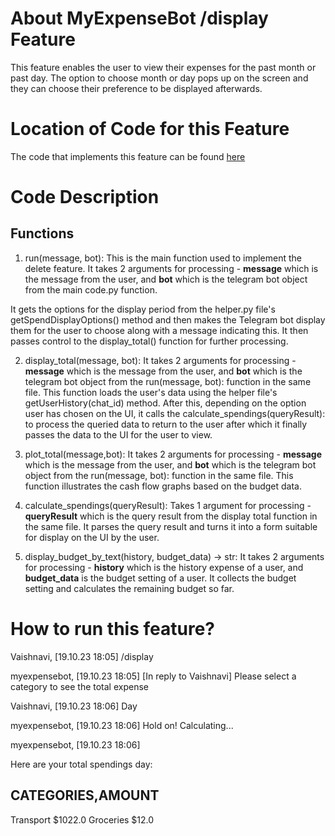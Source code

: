 # About MyExpenseBot /display Feature
This feature enables the user to view their expenses for the past month or past day. The option to choose month or day pops up on the screen and they can choose their preference to be displayed afterwards.

# Location of Code for this Feature
The code that implements this feature can be found [here](https://github.com/nainisha-b/MyExpenseBot/blob/test1/code/display.py)

# Code Description
## Functions

1. run(message, bot):
This is the main function used to implement the delete feature. It takes 2 arguments for processing - **message** which is the message from the user, and **bot** which is the telegram bot object from the main code.py function. 

It gets the options for the display period from the helper.py file's getSpendDisplayOptions() method and then makes the Telegram bot display them for the user to choose along with a message indicating this. It then passes control to the display_total() function for further processing.

2. display_total(message, bot):
It takes 2 arguments for processing - **message** which is the message from the user, and **bot** which is the telegram bot object from the  run(message, bot): function in the same file. This function loads the user's data using the helper file's getUserHistory(chat_id) method. After this, depending on the option user has chosen on the UI, it calls the  calculate_spendings(queryResult): to process the queried data to return to the user after which it finally passes the data to the UI for the user to view.

3. plot_total(message,bot):
It takes 2 arguments for processing - **message** which is the message from the user, and **bot** which is the telegram bot object from the  run(message, bot): function in the same file. This function illustrates the cash flow graphs based on the budget data.

4. calculate_spendings(queryResult):
Takes 1 argument for processing - **queryResult** which is the query result from the display total function in the same file. It parses the query result and turns it into a form suitable for display on the UI by the user.

5. display_budget_by_text(history, budget_data) -> str:
It takes 2 arguments for processing - **history** which is the history expense of a user, and **budget_data** is the budget setting of a user. It collects the budget setting and calculates the remaining budget so far.

# How to run this feature?
Vaishnavi, [19.10.23 18:05]
/display

myexpensebot, [19.10.23 18:05]
[In reply to Vaishnavi]
Please select a category to see the total expense

Vaishnavi, [19.10.23 18:06]
Day

myexpensebot, [19.10.23 18:06]
Hold on! Calculating...

myexpensebot, [19.10.23 18:06]

Here are your total spendings day:

CATEGORIES,AMOUNT 
----------------------
Transport $1022.0
Groceries $12.0
